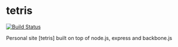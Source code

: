 # tetris

[![Build Status](https://travis-ci.org/waltzofpearls/tetris.svg)](https://travis-ci.org/waltzofpearls/tetris)

Personal site [tetris] built on top of node.js, express and backbone.js
